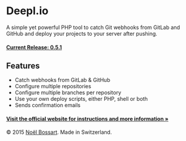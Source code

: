 # Deepl.io

A simple yet powerful PHP tool to catch Git webhooks from GitLab and GitHub and deploy your projects to your server after pushing.

#### [Current Release: 0.5.1](https://github.com/noelboss/deepl.io/archive/0.5.1.zip)

## Features

* Catch webhooks from GitLab & GitHub
* Configure multiple repositories
* Configure multiple branches per repository
* Use your own deploy scripts, either PHP, shell or both
* Sends confirmation emails

#### [Visit the official website for instructions and more information »](http://deepl.io)

© 2015 [Noël Bossart](http://noelboss.com). Made in Switzerland.
